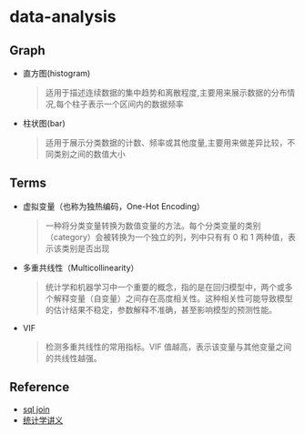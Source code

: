 # data-analysis

## Graph
- 直方图(histogram)
    >适用于描述连续数据的集中趋势和离散程度,主要用来展示数据的分布情况,每个柱子表示一个区间内的数据频率
- 柱状图(bar)
    >适用于展示分类数据的计数、频率或其他度量,主要用来做差异比较，不同类别之间的数值大小

## Terms
- 虚拟变量（也称为独热编码，One-Hot Encoding）
    >一种将分类变量转换为数值变量的方法。每个分类变量的类别（category）会被转换为一个独立的列，列中只有有 0 和 1 两种值，表示该类别是否出现

- 多重共线性（Multicollinearity）
    >统计学和机器学习中一个重要的概念，指的是在回归模型中，两个或多个解释变量（自变量）之间存在高度相关性。这种相关性可能导致模型的估计结果不稳定，参数解释不准确，甚至影响模型的预测性能。

- VIF
    >检测多重共线性的常用指标。VIF 值越高，表示该变量与其他变量之间的共线性越强。



## Reference
- [sql join](https://learnsql.com/blog/sql-join-cheat-sheet/joins-cheat-sheet-a4.pdf)
- [统计学讲义](https://www.math.pku.edu.cn/teachers/lidf/course/probstathsy/probstathsy.pdf)



